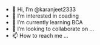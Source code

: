 - 👋 Hi, I’m @karanjeet2333
- 👀 I’m interested in coading 
- 🌱 I’m currently learning BCA
- 💞️ I’m looking to collaborate on ...
- 📫 How to reach me ...

<!---
karanjeet2333/karanjeet2333 is a ✨ special ✨ repository because its `README.md` (this file) appears on your GitHub profile.
You can click the Preview link to take a look at your changes.
--->
